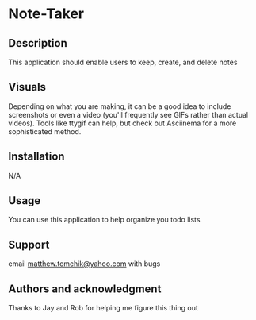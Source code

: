 # Note-Taker
## Description
This application should enable users to keep, create, and delete notes

## Visuals
Depending on what you are making, it can be a good idea to include screenshots or even a video (you'll frequently see GIFs rather than actual videos). Tools like ttygif can help, but check out Asciinema for a more sophisticated method.

## Installation
N/A

## Usage
You can use this application to help organize you todo lists

## Support
email matthew.tomchik@yahoo.com with bugs

## Authors and acknowledgment
Thanks to Jay and Rob for helping me figure this thing out
